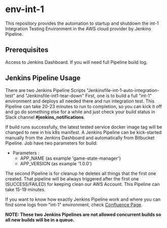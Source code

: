 # env-int-1

This repository provides the automation to startup and shutdown the int-1 Integration Testing Environment
in the AWS cloud provider by Jenkins Pipeline.

## Prerequisites

Access to Jenkins Dashboard. If you will need full Pipeline build log.

## Jenkins Pipeline Usage
There are two Jenkins Pipeline Scripts "Jenkinsfile-int-1-auto-integration-test" and "Jenkinsfile-int1-tear-down"
First, one is to build a full "int-1" environment and deploys all needed there and run integration test.
This Pipeline can take 20-23 minutes to run to completion, so you can kick it off and go do something else for a
while and just check your build status in Slack channel __#jenkins_notifications__.

If build runs successfully, the latest tested service docker image tag will be changed to new in his k8s manifest.
A Jenkins Pipeline can be kick-started manually from the Jenkins Dashboard and automatically from Bitbucket Pipeline.
Job have two parameters for build:
*  Parameters :
     * APP_NAME (as example 'game-state-manager')
     * APP_VERSION (as example '1.0.0')

The second Pipeline is for cleanup he deletes all things that the first one created.
That pipeline will be always triggered after the first one (SUCCESS/FAILED) for keeping clean our AWS Account.
This Pipeline can take 15-19 minutes.

If you want to know how exactly Jenkins Pipeline work and where you can find some logs from "int-1" environment, check [Confluence Page](https://confluence.corp.imvu.com/display/EGO/Automatic+Integration+Tests+Design#AutomaticIntegrationTestsDesign-JenkinsPipeline).

__NOTE: These two Jenkins Pipelines are not allowed concurrent builds so all new builds will be in a queue.__

